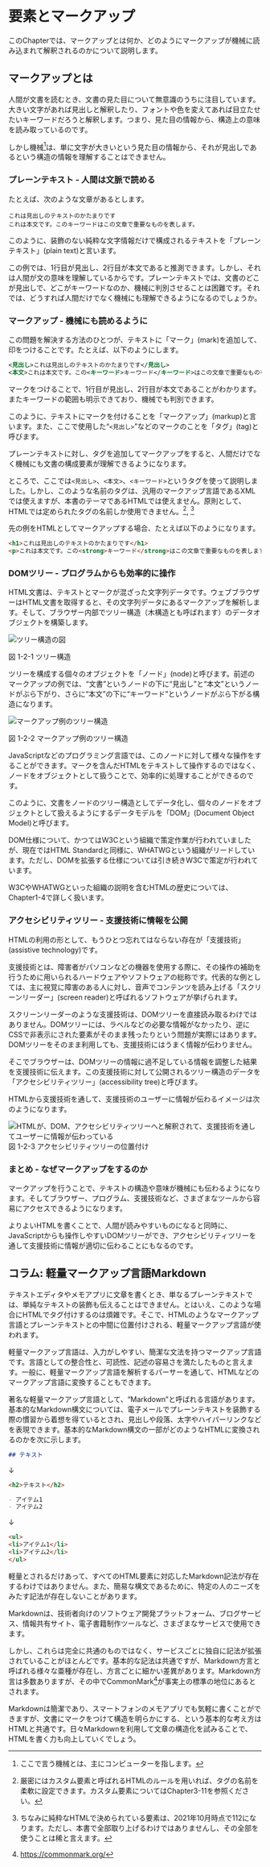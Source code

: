 <!---->
# 要素とマークアップ

<!-- 要素とは何か、マークアップとは何か。HTML、DOMツリー、アクセシビリティツリーなどの話。Markdownとの対比なども。
 ※IDLの話は仕様の読み方のところで扱う想定。-->
このChapterでは、マークアップとは何か、どのようにマークアップが機械に読み込まれて解釈されるのかについて説明します。

## マークアップとは

人間が文書を読むとき、文書の見た目について無意識のうちに注目しています。大きい文字があれば見出しと解釈したり、フォントや色を変えてあれば目立たせたいキーワードだろうと解釈します。つまり、見た目の情報から、構造上の意味を読み取っているのです。

しかし機械[^1]は、単に文字が大きいという見た目の情報から、それが見出しであるという構造の情報を理解することはできません。

[^1]: ここで言う機械とは、主にコンピューターを指します。

### プレーンテキスト - 人間は文脈で読める

たとえば、次のような文章があるとします。

```plaintext
これは見出しのテキストのかたまりです
これは本文です。このキーワードはこの文章で重要なものを表します。
```

このように、装飾のない純粋な文字情報だけで構成されるテキストを「プレーンテキスト」(plain text)と言います。

この例では、1行目が見出し、2行目が本文であると推測できます。しかし、それは人間が文の意味を理解しているからです。プレーンテキストでは、文書のどこが見出しで、どこがキーワードなのか、機械に判別させることは困難です。それでは、どうすれば人間だけでなく機械にも理解できるようになるのでしょうか。

### マークアップ - 機械にも読めるように

この問題を解決する方法のひとつが、テキストに「マーク」(mark)を追加して、印をつけることです。たとえば、以下のようにします。

```xml
<見出し>これは見出しのテキストのかたまりです</見出し>
<本文>これは本文です。この<キーワード>キーワード</キーワード>はこの文章で重要なものを表します。</本文>
```

マークをつけることで、1行目が見出し、2行目が本文であることがわかります。またキーワードの範囲も明示できており、機械でも判別できます。

このように、テキストにマークを付けることを「マークアップ」(markup)と言います。また、ここで使用した“`<見出し>`”などのマークのことを「タグ」(tag)と呼びます。

プレーンテキストに対し、タグを追加してマークアップをすると、人間だけでなく機械にも文書の構成要素が理解できるようになります。

ところで、ここでは`<見出し>`、`<本文>`、`<キーワード>`というタグを使って説明しました。しかし、このような名前のタグは、汎用のマークアップ言語であるXMLでは使えますが、本書のテーマであるHTMLでは使えません。原則として、HTMLでは定められたタグの名前しか使用できません。[^2], [^3]

先の例をHTMLとしてマークアップする場合、たとえば以下のようになります。

```html
<h1>これは見出しのテキストのかたまりです</h1>
<p>これは本文です。この<strong>キーワード</strong>はこの文章で重要なものを表します。</p>
```

[^2]: 厳密にはカスタム要素と呼ばれるHTMLのルールを用いれば、タグの名前を柔軟に設定できます。カスタム要素についてはChapter3-11を参照ください。

[^3]: ちなみに純粋なHTMLで決められている要素は、2021年10月時点で112になります。ただし、本書で全部取り上げるわけではありませんし、その全部を使うことは稀と言えます。

### DOMツリー - プログラムからも効率的に操作

HTML文書は、テキストとマークが混ざった文字列データです。ウェブブラウザーはHTML文書を取得すると、その文字列データにあるマークアップを解析します。そして、ブラウザー内部でツリー構造（木構造とも呼ばれます）のデータオブジェクトを構築します。

![ツリー構造の図](../img/1-2-01.png)

図 1-2-1 ツリー構造

ツリーを構成する個々のオブジェクトを「ノード」(node)と呼びます。前述のマークアップの例では、“文書”というノードの下に“見出し”と“本文”というノードがぶら下がり、さらに“本文”の下に“キーワード”というノードがぶら下がる構造になります。

![マークアップ例のツリー構造](../img/1-2-02.png)

図 1-2-2 マークアップ例のツリー構造

JavaScriptなどのプログラミング言語では、このノードに対して様々な操作をすることができます。マークを含んだHTMLをテキストして操作するのではなく、ノードをオブジェクトとして扱うことで、効率的に処理することができるのです。

このように、文書をノードのツリー構造としてデータ化し、個々のノードをオブジェクトとして扱えるようにするデータモデルを「DOM」(Document Object Model)と呼びます。

DOM仕様について、かつてはW3Cという組織で策定作業が行われていましたが、現在ではHTML Standardと同様に、WHATWGという組織がリードしています。ただし、DOMを拡張する仕様<!--DOM3 Eventsと称されていたUI Eventsなど-->については引き続きW3Cで策定が行われています。

W3CやWHATWGといった組織の説明を含むHTMLの歴史については、Chapter1-4で詳しく扱います。

<!--
https://www.html5rocks.com/ja/tutorials/internals/howbrowserswork/
-->

### アクセシビリティツリー - 支援技術に情報を公開

HTMLの利用の形として、もうひとつ忘れてはならない存在が「支援技術」(assistive technology)です。

支援技術とは、障害者がパソコンなどの機器を使用する際に、その操作の補助を行うために用いられるハードウェアやソフトウェアの総称です。代表的な例としては、主に視覚に障害のある人に対し、音声でコンテンツを読み上げる「スクリーンリーダー」(screen reader)と呼ばれるソフトウェアが挙げられます。

スクリーンリーダーのような支援技術は、DOMツリーを直接読み取るわけではありません。DOMツリーには、ラベルなどの必要な情報がなかったり、逆にCSSで非表示にされた要素がそのまま残ったりという問題が実際にはあります。DOMツリーをそのまま利用しても、支援技術にはうまく情報が伝わりません。

そこでブラウザーは、DOMツリーの情報に過不足している情報を調整した結果を支援技術に伝えます。この支援技術に対して公開されるツリー構造のデータを「アクセシビリティツリー」(accessibility tree)と呼びます。

HTMLから支援技術を通して、支援技術のユーザーに情報が伝わるイメージは次のようになります。

![HTMLが、DOM、アクセシビリティツリーへと解釈されて、支援技術を通してユーザーに情報が伝わっている](../img/1-2-03.png)
図 1-2-3 アクセシビリティツリーの位置付け

<!--
元URL：
https://github.com/WICG/aom/blob/gh-pages/images/DOM-a11y-tree.png
これを作り直す必要
-->

<!--
https://developer.mozilla.org/ja/docs/Tools/Accessibility_inspector
https://developers.google.com/web/fundamentals/accessibility/semantics-builtin/the-accessibility-tree?hl=ja
-->

### まとめ - なぜマークアップをするのか

マークアップを行うことで、テキストの構造や意味が機械にも伝わるようになります。そしてブラウザー、プログラム、支援技術など、さまざまなツールから容易にアクセスできるようになります。

よりよいHTMLを書くことで、人間が読みやすいものになると同時に、JavaScriptからも操作しやすいDOMツリーができ、アクセシビリティツリーを通して支援技術に情報が適切に伝わることにもなるのです。

## コラム: 軽量マークアップ言語Markdown

テキストエディタやメモアプリに文章を書くとき、単なるプレーンテキストでは、単純なテキストの装飾も伝えることはできません。とはいえ、このような場合にHTMLでタグ付けするのは煩雑です。そこで、HTMLのようなマークアップ言語とプレーンテキストとの中間に位置付けされる、軽量マークアップ言語が使われます。

軽量マークアップ言語は、入力がしやすい、簡潔な文法を持つマークアップ言語です。言語としての整合性と、可読性、記述の容易さを満たしたものと言えます。一般に、軽量マークアップ言語を解析するパーサーを通して、HTMLなどのマークアップ言語に変換することもできます。

著名な軽量マークアップ言語として、“Markdown”と呼ばれる言語があります。基本的なMarkdown構文については、電子メールでプレーンテキストを装飾する際の慣習から着想を得ているとされ、見出しや段落、太字やハイパーリンクなどを表現できます。基本的なMarkdown構文の一部がどのようなHTMLに変換されるのかを次に示します。

```markdown
## テキスト
```

↓

```html
<h2>テキスト</h2>
```

```markdown
- アイテム1
- アイテム2
```

↓

```html
<ul>
<li>アイテム1</li>
<li>アイテム2</li>
</ul>
```

軽量とされるだけあって、すべてのHTML要素に対応したMarkdown記法が存在するわけではありません。また、簡易な構文であるために、特定の人のニーズをみたす記法が存在しないことがあります。

Markdownは、技術者向けのソフトウェア開発プラットフォーム<!-- GitHub -->、ブログサービス<!-- はてなブログ -->、情報共有サイト<!-- Qiita -->、電子書籍制作ツールなど、さまざまなサービスで使用できます。

しかし、これらは完全に共通のものではなく、サービスごとに独自に記法が拡張されていることがほとんどです。基本的な記法は共通ですが、Markdown方言と呼ばれる様々な亜種が存在し、方言ごとに細かい差異があります。Markdown方言は多数ありますが、その中でCommonMark[^4]が事実上の標準の地位にあるとされます。

[^4]: https://commonmark.org/

Markdownは簡潔であり、スマートフォンのメモアプリでも気軽に書くことができますが、文書にマークをつけて構造を明らかにする、という基本的な考え方はHTMLと共通です。日々Markdownを利用して文章の構造化を試みることで、HTMLを書く力も向上していくでしょう。

